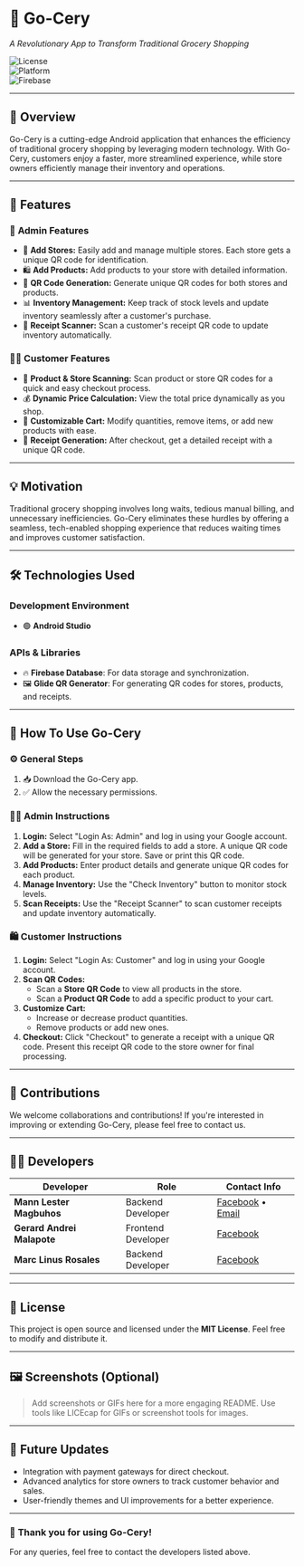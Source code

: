 # 🚀 **Go-Cery**  
*A Revolutionary App to Transform Traditional Grocery Shopping*  

![License](https://img.shields.io/badge/License-MIT-blue.svg)  
![Platform](https://img.shields.io/badge/Platform-Android-green.svg)  
![Firebase](https://img.shields.io/badge/Firebase-Integrated-orange.svg)  

---

## 🛒 **Overview**  
Go-Cery is a cutting-edge Android application that enhances the efficiency of traditional grocery shopping by leveraging modern technology. With Go-Cery, customers enjoy a faster, more streamlined experience, while store owners efficiently manage their inventory and operations.

---

## 🌟 **Features**  

### 🔧 **Admin Features**  
- 🏬 **Add Stores:** Easily add and manage multiple stores. Each store gets a unique QR code for identification.  
- 🛍️ **Add Products:** Add products to your store with detailed information.  
- 🎯 **QR Code Generation:** Generate unique QR codes for both stores and products.  
- 📊 **Inventory Management:** Keep track of stock levels and update inventory seamlessly after a customer's purchase.  
- 📄 **Receipt Scanner:** Scan a customer's receipt QR code to update inventory automatically.  

### 👨‍💻 **Customer Features**  
- 📱 **Product & Store Scanning:** Scan product or store QR codes for a quick and easy checkout process.  
- 💰 **Dynamic Price Calculation:** View the total price dynamically as you shop.  
- 🛒 **Customizable Cart:** Modify quantities, remove items, or add new products with ease.  
- 🧾 **Receipt Generation:** After checkout, get a detailed receipt with a unique QR code.  

---

## 💡 **Motivation**  
Traditional grocery shopping involves long waits, tedious manual billing, and unnecessary inefficiencies. Go-Cery eliminates these hurdles by offering a seamless, tech-enabled shopping experience that reduces waiting times and improves customer satisfaction.

---

## 🛠️ **Technologies Used**  

### **Development Environment**  
- 🟢 **Android Studio**  

### **APIs & Libraries**  
- 🔥 **Firebase Database**: For data storage and synchronization.  
- 🖼️ **Glide QR Generator**: For generating QR codes for stores, products, and receipts.  

---

## 📝 **How To Use Go-Cery**  

### ⚙️ **General Steps**  
1. 📥 Download the Go-Cery app.  
2. ✅ Allow the necessary permissions.  

### 👨‍🔧 **Admin Instructions**  
1. **Login:** Select "Login As: Admin" and log in using your Google account.  
2. **Add a Store:** Fill in the required fields to add a store. A unique QR code will be generated for your store. Save or print this QR code.  
3. **Add Products:** Enter product details and generate unique QR codes for each product.  
4. **Manage Inventory:** Use the "Check Inventory" button to monitor stock levels.  
5. **Scan Receipts:** Use the "Receipt Scanner" to scan customer receipts and update inventory automatically.  

### 🛍️ **Customer Instructions**  
1. **Login:** Select "Login As: Customer" and log in using your Google account.  
2. **Scan QR Codes:**  
   - Scan a **Store QR Code** to view all products in the store.  
   - Scan a **Product QR Code** to add a specific product to your cart.  
3. **Customize Cart:**  
   - Increase or decrease product quantities.  
   - Remove products or add new ones.  
4. **Checkout:** Click "Checkout" to generate a receipt with a unique QR code. Present this receipt QR code to the store owner for final processing.  

---

## 🤝 **Contributions**  
We welcome collaborations and contributions! If you're interested in improving or extending Go-Cery, please feel free to contact us.

---

## 👨‍💻 **Developers**  

| Developer             | Role                | Contact Info                                                                                      |
|-----------------------|---------------------|--------------------------------------------------------------------------------------------------|
| **Mann Lester Magbuhos** | Backend Developer   | [Facebook](https://www.facebook.com/mann.lester.magbuhos.2024) • [Email](mailto:mannlesterm@gmail.com) |
| **Gerard Andrei Malapote** | Frontend Developer  | [Facebook](https://www.facebook.com/malapote.jiwaaaaaaaaaaaaaaard)                                 |
| **Marc Linus Rosales**   | Backend Developer   | [Facebook](https://www.facebook.com/MarcLinus.rosales29)                                           |

---

## 📜 **License**  
This project is open source and licensed under the **MIT License**. Feel free to modify and distribute it.  

---

## 🖼️ **Screenshots (Optional)**  
> Add screenshots or GIFs here for a more engaging README. Use tools like LICEcap for GIFs or screenshot tools for images.

---

## 🎯 **Future Updates**  
- Integration with payment gateways for direct checkout.  
- Advanced analytics for store owners to track customer behavior and sales.  
- User-friendly themes and UI improvements for a better experience.

---

### 🌟 **Thank you for using Go-Cery!**  
For any queries, feel free to contact the developers listed above.  
